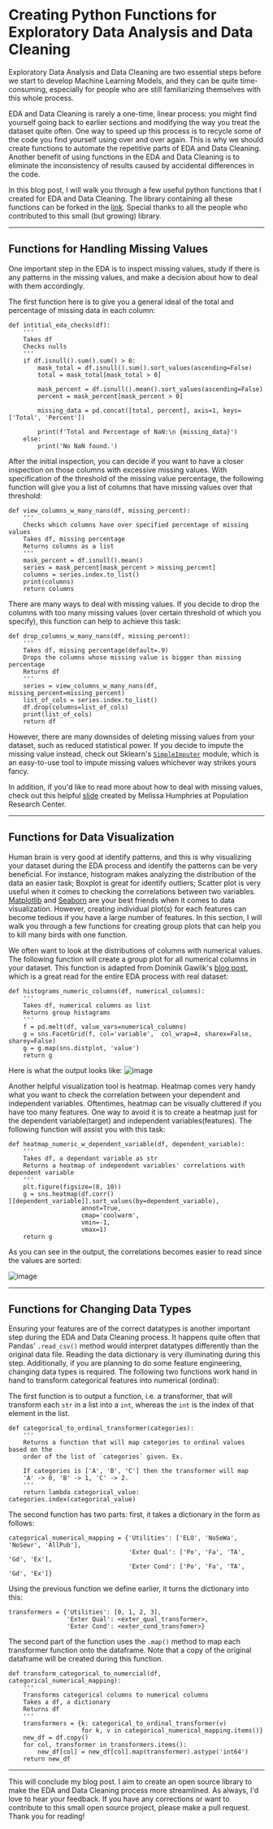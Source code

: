 # Creating Python Functions for Exploratory Data Analysis and Data Cleaning

Exploratory Data Analysis and Data Cleaning are two essential steps before
we start to develop Machine Learning Models, and they can be quite
time-consuming, especially for people who are still familiarizing themselves
with this whole process. 

EDA and Data Cleaning is rarely a one-time, linear process: you might find
yourself going back to earlier sections and modifying the way you treat the dataset
quite often. One way to speed up this process is to recycle some of the code
you find yourself using over and over again. This is why we should create
functions to automate the repetitive parts of EDA and Data Cleaning. Another
benefit of using functions in the EDA and Data Cleaning is to eliminate the
inconsistency of results caused by accidental differences in the code. 

In this blog post, I will walk you through a few useful python functions that I
created for EDA and Data Cleaning. The library containing all these functions can
be forked in the [link](https://github.com/FredaXin/eda_and_beyond/blob/master/eda_and_beyond.py).
Special thanks to all the people who contributed to this small (but growing) library. 

___ 

## Functions for Handling Missing Values

One important step in the EDA is to inspect missing values, study if there is any
patterns in the missing values, and make a decision about how to deal with them
accordingly. 

The first function here is to give you a general ideal of the total and
percentage of missing data in each column:

```
def intitial_eda_checks(df):
    '''
    Takes df
    Checks nulls
    '''
    if df.isnull().sum().sum() > 0:
        mask_total = df.isnull().sum().sort_values(ascending=False) 
        total = mask_total[mask_total > 0]

        mask_percent = df.isnull().mean().sort_values(ascending=False) 
        percent = mask_percent[mask_percent > 0] 

        missing_data = pd.concat([total, percent], axis=1, keys=['Total', 'Percent'])
    
        print(f'Total and Percentage of NaN:\n {missing_data}')
    else: 
        print('No NaN found.')
```

After the initial inspection, you can decide if you want to have a closer
inspection on those columns with excessive missing values. With specification of the
threshold of the missing value percentage, the following
function will give you a list of columns that have missing values over that
threshold:


```
def view_columns_w_many_nans(df, missing_percent):
    '''
    Checks which columns have over specified percentage of missing values
    Takes df, missing percentage
    Returns columns as a list
    '''
    mask_percent = df.isnull().mean()
    series = mask_percent[mask_percent > missing_percent]
    columns = series.index.to_list()
    print(columns) 
    return columns
```
There are many ways to deal with missing values. If you decide to drop the
columns with too many missing values (over certain threshold of which you specify), this function can help to achieve this
task:
```
def drop_columns_w_many_nans(df, missing_percent):
    '''
    Takes df, missing percentage(default=.9)
    Drops the columns whose missing value is bigger than missing percentage
    Returns df
    '''
    series = view_columns_w_many_nans(df, missing_percent=missing_percent)
    list_of_cols = series.index.to_list()
    df.drop(columns=list_of_cols)
    print(list_of_cols)
    return df
```
However, there are many downsides of deleting missing values from your dataset,
such as reduced statistical power. If you decide to impute the missing value
instead, check out Sklearn's
[`SimpleImputer`](https://scikit-learn.org/stable/modules/generated/sklearn.impute.SimpleImputer.html)
module,
which is an easy-to-use tool to impute missing values whichever way strikes
yours fancy. 


In addition, if you'd like to read more about how to deal with missing values, check out this
helpful [slide](https://liberalarts.utexas.edu/prc/_files/cs/Missing-Data.pdf)
created by Melissa Humphries at Population Research Center. 


---
## Functions for Data Visualization

Human brain is very good at identify patterns, and this is why visualizing your
dataset during the EDA process and identify the patterns can be very beneficial. For instance, histogram
makes analyzing the distribution of the data an easier task; Boxplot is great for
identify outliers; Scatter plot is very useful when it comes to checking the
correlations between two variables. [Matplotlib](https://matplotlib.org/) and [Seaborn](https://seaborn.pydata.org/) are your best friends
when it comes to data visualization. However, creating individual plot(s) for
each features can become tedious if you have a large number of features. In this
section, I will walk you through a few functions for creating group plots that can help you to
kill many birds with one function. 

We often want to look at the distributions of columns with numerical values.
The following function will create a group plot for all numerical columns in your
dataset. This function is adapted from Dominik Gawlik's [blog
post](https://www.kaggle.com/dgawlik/house-prices-eda#Categorical-data), which
is a great read
for the entire EDA process with real dataset:
```
def histograms_numeric_columns(df, numerical_columns):
    '''
    Takes df, numerical columns as list
    Returns group histagrams
    '''
    f = pd.melt(df, value_vars=numerical_columns) 
    g = sns.FacetGrid(f, col='variable',  col_wrap=4, sharex=False, sharey=False)
    g = g.map(sns.distplot, 'value')
    return g
```
Here is what the output looks like: 
![image](./creating_funcitons_for_EDA/histogram.png)

Another helpful visualization tool is heatmap. Heatmap comes very handy what you
want to check the correlation between your dependent and independent variables.
Oftentimes, heatmap can be visually cluttered if you have too many
features. One way to avoid it is to create a heatmap just for the dependent
variable(target) and independent variables(features). The following function
will assist you with this task: 

```
def heatmap_numeric_w_dependent_variable(df, dependent_variable):
    '''
    Takes df, a dependant variable as str
    Returns a heatmap of independent variables' correlations with dependent variable 
    '''
    plt.figure(figsize=(8, 10))
    g = sns.heatmap(df.corr()[[dependent_variable]].sort_values(by=dependent_variable), 
                    annot=True, 
                    cmap='coolwarm', 
                    vmin=-1,
                    vmax=1) 
    return g
```
As you can see in the output, the correlations becomes easier to read since the
values are sorted: 

![image](./creating_funcitons_for_EDA/heatmap.png)

---
## Functions for Changing Data Types

Ensuring your features are of the correct datatypes is another important step
during the EDA and Data Cleaning process. It happens quite often that Pandas'
`.read_csv()` method would interpret datatypes differently than the original
data file. Reading the data dictionary is very illuminating during this step.
Additionally, if you are planning to do some feature engineering, changing data
types is required. The following two functions work hand in hand to transform
categorical features into numerical (ordinal): 

The first function is to output a function, i.e. a transformer, that
will transform each `str` in a list into a `int`, whereas the `int` is the index of
that element in the list.
```
def categorical_to_ordinal_transformer(categories):
    '''
    Returns a function that will map categories to ordinal values based on the
    order of the list of `categories` given. Ex.

    If categories is ['A', 'B', 'C'] then the transformer will map 
    'A' -> 0, 'B' -> 1, 'C' -> 2.
    '''
    return lambda categorical_value: categories.index(categorical_value)

```
The second function has two parts: first, it takes a dictionary in
the form as follows: 

```
categorical_numerical_mapping = {'Utilities': ['ELO', 'NoSeWa', 'NoSewr', 'AllPub'],
                                 'Exter Qual': ['Po', 'Fa', 'TA', 'Gd', 'Ex'],
                                 'Exter Cond': ['Po', 'Fa', 'TA', 'Gd', 'Ex']}
```
Using the previous function we define earlier, it turns the dictionary into this:

```
transformers = {'Utilities': [0, 1, 2, 3],
                'Exter Qual': <exter_qual_transformer>,
                'Exter Cond': <exter_cond_transfomer>}
```

The second part of the function uses the `.map()` method to map each transformer function
onto the dataframe. Note that a copy of the original
dataframe will be created during this function. 

```
def transform_categorical_to_numercial(df, categorical_numerical_mapping):
    '''
    Transforms categorical columns to numerical columns
    Takes a df, a dictionary 
    Returns df
    '''
    transformers = {k: categorical_to_ordinal_transformer(v) 
                    for k, v in categorical_numerical_mapping.items()}
    new_df = df.copy()
    for col, transformer in transformers.items():
        new_df[col] = new_df[col].map(transformer).astype('int64')
    return new_df
```

---

This will conclude my blog post. I aim to create an open source library to make
the EDA and Data Cleaning process more streamlined. As always, I'd love to hear your feedback. If you have any corrections or want to contribute to this small
open source project, please make a pull request. Thank you for reading! 
